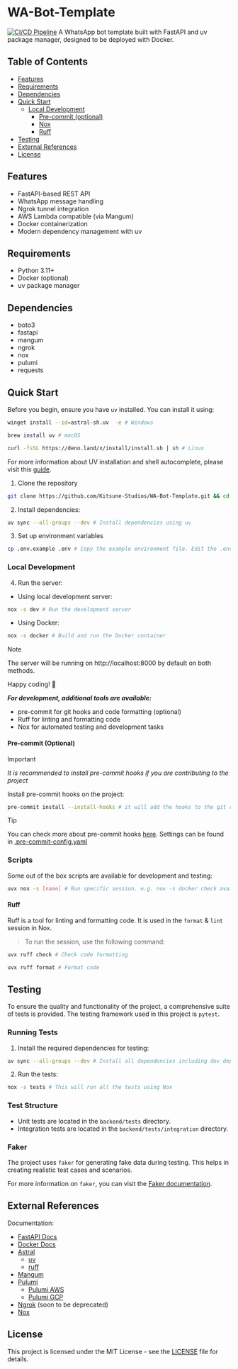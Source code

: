 # WA-Bot-Template
[![CI/CD Pipeline](https://github.com/Kitsune-Studios/WA-Bot-Template/actions/workflows/ci.yml/badge.svg)](https://github.com/Kitsune-Studios/WA-Bot-Template/actions/workflows/ci.yml)
A WhatsApp bot template built with FastAPI and uv package manager, designed to be deployed with Docker.

## Table of Contents
- [Features](#features)
- [Requirements](#requirements)
- [Dependencies](#dependencies)
- [Quick Start](#quick-start)
  - [Local Development](#local-development)
    - [Pre-commit (optional)](#pre-commit-optional)
    - [Nox](#nox)
    - [Ruff](#ruff)
- [Testing](#testing)
- [External References](#external-references)
- [License](#license)

## Features
- FastAPI-based REST API
- WhatsApp message handling
- Ngrok tunnel integration
- AWS Lambda compatible (via Mangum)
- Docker containerization
- Modern dependency management with uv

## Requirements
- Python 3.11+
- Docker (optional)
- uv package manager

## Dependencies
- boto3
- fastapi
- mangum
- ngrok
- nox
- pulumi
- requests

## Quick Start
Before you begin, ensure you have `uv` installed. You can install it using:
```bash
winget install --id=astral-sh.uv  -e # Windows
```
```bash
brew install uv # macOS
```
```bash
curl -fsSL https://deno.land/x/install/install.sh | sh # Linux
```
For more information about UV installation and shell autocomplete, please visit this [guide](https://docs.astral.sh/uv/getting-started/installation/).

1. Clone the repository
```bash
git clone https://github.com/Kitsune-Studios/WA-Bot-Template.git && cd $_ # Download and navigate to the project directory
```
2. Install dependencies:
```bash
uv sync --all-groups --dev # Install dependencies using uv
```
3. Set up environment variables
```bash
cp .env.example .env # Copy the example environment file. Edit the .env file with your credentials
```

### Local Development
4. Run the server:
- Using local development server:
```bash
nox -s dev # Run the development server
```
- Using Docker:
```bash
nox -s docker # Build and run the Docker container
```
> [!NOTE]
> The server will be running on http://localhost:8000 by default on both methods.

Happy coding! 🚀

**_For development, additional tools are available:_**
- pre-commit for git hooks and code formatting (optional)
- Ruff for linting and formatting code
- Nox for automated testing and development tasks

#### Pre-commit (Optional)
> [!IMPORTANT]
> _It is recommended to install pre-commit hooks if you are contributing to the project_

Install pre-commit hooks on the project:
```bash
pre-commit install --install-hooks # it will add the hooks to the git repository
```
> [!TIP]
> You can check more about pre-commit hooks [here](https://pre-commit.com/). Settings can be found in [.pre-commit-config.yaml](./.pre-commit-config.yaml)

### Scripts
Some out of the box scripts are available for development and testing:
```bash
uvx nox -s [name] # Run specific session. e.g. nox -s docker check available sessions using nox -l
```

#### Ruff
Ruff is a tool for linting and formatting code. It is used in the `format` & `lint` session in Nox.
> To run the session, use the following command:
```bash
uvx ruff check # Check code formatting
```
```bash
uvx ruff format # Format code
```

## Testing

To ensure the quality and functionality of the project, a comprehensive suite of tests is provided. The testing framework used in this project is `pytest`.

### Running Tests

1. Install the required dependencies for testing:
```bash
uv sync --all-groups --dev # Install all dependencies including dev dependencies
```
2. Run the tests:
```bash
nox -s tests # This will run all the tests using Nox
```

### Test Structure

- Unit tests are located in the `backend/tests` directory.
- Integration tests are located in the `backend/tests/integration` directory.

### Faker

The project uses `faker` for generating fake data during testing. This helps in creating realistic test cases and scenarios.

For more information on `faker`, you can visit the [Faker documentation](https://faker.readthedocs.io/en/master/).

## External References
Documentation:
- [FastAPI Docs](https://fastapi.tiangolo.com/)
- [Docker Docs](https://docs.docker.com/)
- [Astral](https://astral.sh/)
  - [uv](https://docs.astral.sh/uv/getting-started/installation/)
  - [ruff](https://docs.astral.sh/ruff/getting-started/installation/)
- [Mangum](https://github.com/jordaneremieff/mangum)
- [Pulumi](https://www.pulumi.com/)
  - [Pulumi AWS](https://www.pulumi.com/docs/reference/clouds/aws/)
  - [Pulumi GCP](https://www.pulumi.com/docs/reference/clouds/gcp/)
- [Ngrok](https://ngrok.com/) (soon to be deprecated)
- [Nox](https://nox.thea.codes/)

## License
This project is licensed under the MIT License - see the [LICENSE](./LICENSE) file for details.
